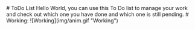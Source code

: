 <body background="img/1.png">
# ToDo List
Hello World, you can use this To Do  list to manage your work and check out which one you have done and which one is still pending.
# Working:
![Working](img/anim.gif "Working")

